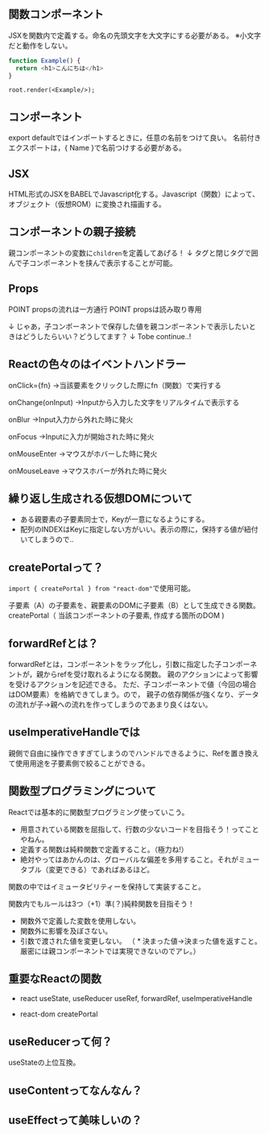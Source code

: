 ## 関数コンポーネント

JSXを関数内で定義する。命名の先頭文字を大文字にする必要がある。
※小文字だと動作をしない。

```.js
function Example() {
  return <h1>こんにちは</h1>
}
```

```
root.render(<Example/>);
```


## コンポーネント

export defaultではインポートするときに，任意の名前をつけて良い。
名前付きエクスポートは，{ Name }で名前つけする必要がある。

## JSX

HTML形式のJSXをBABELでJavascript化する。Javascript（関数）によって、オブジェクト（仮想ROM）に変換され描画する。

## コンポーネントの親子接続

親コンポーネントの変数に`children`を定義してあげる！
↓
タグと閉じタグで囲んで子コンポーネントを挟んで表示することが可能。

## Props

POINT propsの流れは一方通行
POINT propsは読み取り専用

↓
じゃあ，子コンポーネントで保存した値を親コンポーネントで表示したいときはどうしたらいい？どうしてます？
↓
Tobe continue..!

## Reactの色々のはイベントハンドラー

onClick={fn}
→当該要素をクリックした際にfn（関数）で実行する

onChange(onInput)
→Inputから入力した文字をリアルタイムで表示する

onBlur
→Input入力から外れた時に発火

onFocus
→Inputに入力が開始された時に発火

onMouseEnter
→マウスがホバーした時に発火

onMouseLeave
→マウスホバーが外れた時に発火

## 繰り返し生成される仮想DOMについて

* ある親要素の子要素同士で，Keyが一意になるようにする。
* 配列のINDEXはKeyに指定しない方がいい。表示の際に，保持する値が紐付いてしまうので..

## createPortalって？

`import { createPortal } from "react-dom"`で使用可能。

子要素（A）の子要素を、親要素のDOMに子要素（B）として生成できる関数。
createPortal（ 当該コンポーネントの子要素, 作成する箇所のDOM )

## forwardRefとは？

forwardRefとは，コンポーネントをラップ化し，引数に指定した子コンポーネントが，親からrefを受け取れるようになる関数。
親のアクションによって影響を受けるアクションを記述できる。
ただ、子コンポーネントで値（今回の場合はDOM要素）を格納できてしまう。ので，
親子の依存関係が強くなり、データの流れが子→親への流れを作ってしまうのであまり良くはない。


## useImperativeHandleでは

親側で自由に操作できすぎてしまうのでハンドルできるように、Refを置き換えて使用用途を子要素側で絞ることができる。

## 関数型プログラミングについて

Reactでは基本的に関数型プログラミング使っていこう。

* 用意されている関数を屈指して、行数の少ないコードを目指そう！ってことやねん。
* 定義する関数は純粋関数で定義すること。（極力ね!）
* 絶対やってはあかんのは、グローバルな偏差を多用すること。それがミュータブル（変更できる）であればあるほど。

関数の中ではイミュータビリティーを保持して実装すること。

関数内でもルールは3つ（+1）準(？)純粋関数を目指そう！

* 関数外で定義した変数を使用しない。
* 関数外に影響を及ぼさない。
* 引数で渡された値を変更しない。
（ * 決まった値→決まった値を返すこと。厳密には親コンポーネントでは実現できないのでアレ。）

## 重要なReactの関数

* react
useState, useReducer
useRef, forwardRef, useImperativeHandle

* react-dom
createPortal

## useReducerって何？

useStateの上位互換。

## useContentってなんなん？


## useEffectって美味しいの？

